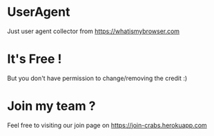 # UserAgent
Just user agent collector from https://whatismybrowser.com
# It's Free !
But you don't have permission to change/removing the credit :)
# Join my team ?
Feel free to visiting our join page on https://join-crabs.herokuapp.com
